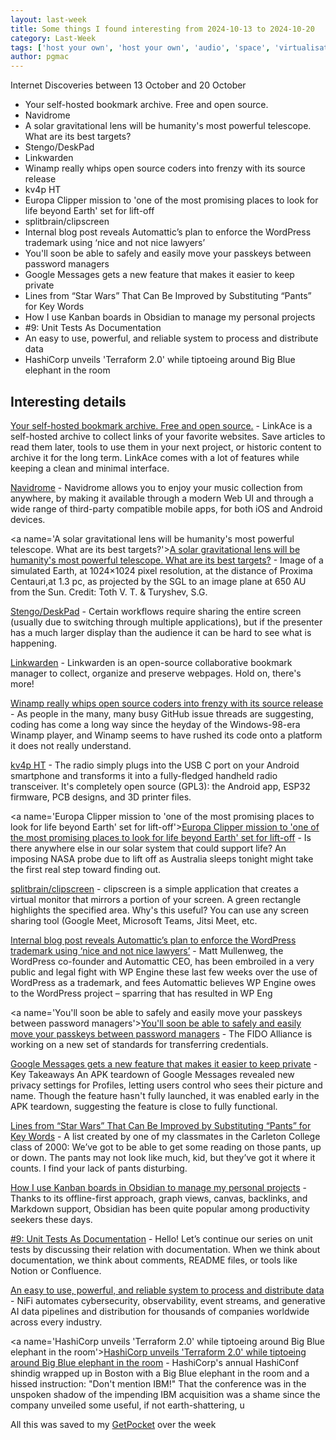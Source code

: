 ```yaml
---
layout: last-week
title: Some things I found interesting from 2024-10-13 to 2024-10-20
category: Last-Week
tags: ['host your own', 'host your own', 'audio', 'space', 'virtualisation', 'video', 'desktop', 'host your own', 'failure', 'open source', 'music', 'radio', 'open source', 'hardware', 'android', 'space', 'solar system', 'probe', 'virtualisation', 'video', 'desktop', 'wordpress', 'open source', 'licensing', 'legal', 'transfer', 'passwords', 'authentication', 'social networking', 'messaging', 'google', 'funny', 'star wars', 'project management', 'testing', 'documentation', 'development', 'pipelines', 'open source', 'data flow', 'data', 'terraform', 'orchestration']
author: pgmac
---
```


Internet Discoveries between 13 October and 20 October
- Your self-hosted bookmark archive. Free and open source.
- Navidrome
- A solar gravitational lens will be humanity's most powerful telescope. What are its best targets?
- Stengo/DeskPad
- Linkwarden
- Winamp really whips open source coders into frenzy with its source release
- kv4p HT
- Europa Clipper mission to 'one of the most promising places to look for life beyond Earth' set for lift-off
- splitbrain/clipscreen
- Internal blog post reveals Automattic’s plan to enforce the WordPress trademark using ‘nice and not nice lawyers’
- You'll soon be able to safely and easily move your passkeys between password managers
- Google Messages gets a new feature that makes it easier to keep private
- Lines from “Star Wars” That Can Be Improved by Substituting “Pants” for Key Words
- How I use Kanban boards in Obsidian to manage my personal projects
- #9: Unit Tests As Documentation
- An easy to use, powerful, and reliable system to process and distribute data
- HashiCorp unveils 'Terraform 2.0' while tiptoeing around Big Blue elephant in the room

## Interesting details

<a name='Your self-hosted bookmark archive. Free and open source.'>[Your self-hosted bookmark archive. Free and open source.](https://www.linkace.org/)</a> - LinkAce is a self-hosted archive to collect links of your favorite websites. Save articles to read them later, tools to use them in your next project, or historic content to archive it for the long term. LinkAce comes with a lot of features while keeping a clean and minimal interface.

<a name='Navidrome'>[Navidrome](https://www.navidrome.org/)</a> - Navidrome allows you to enjoy your music collection from anywhere, by making it available through a modern Web UI and through a wide range of third-party compatible mobile apps, for both iOS and Android devices.

<a name='A solar gravitational lens will be humanity's most powerful telescope. What are its best targets?'>[A solar gravitational lens will be humanity's most powerful telescope. What are its best targets?](https://phys.org/news/2022-10-solar-gravitational-lens-humanity-powerful.html)</a> - Image of a simulated Earth, at 1024×1024 pixel resolution, at the distance of Proxima Centauri,at 1.3 pc, as projected by the SGL to an image plane at 650 AU from the Sun. Credit: Toth V. T. & Turyshev, S.G.

<a name='Stengo/DeskPad'>[Stengo/DeskPad](https://github.com/Stengo/DeskPad)</a> - Certain workflows require sharing the entire screen (usually due to switching through multiple applications), but if the presenter has a much larger display than the audience it can be hard to see what is happening.

<a name='Linkwarden'>[Linkwarden](https://linkwarden.app/)</a> - Linkwarden is an open-source collaborative bookmark manager to collect, organize and preserve webpages. Hold on, there's more!

<a name='Winamp really whips open source coders into frenzy with its source release'>[Winamp really whips open source coders into frenzy with its source release](https://arstechnica.com/gadgets/2024/10/winamp-really-whips-open-source-coders-into-frenzy-with-its-source-release/)</a> - As people in the many, many busy GitHub issue threads are suggesting, coding has come a long way since the heyday of the Windows-98-era Winamp player, and Winamp seems to have rushed its code onto a platform it does not really understand.

<a name='kv4p HT'>[kv4p HT](https://kv4p.com/)</a> - The radio simply plugs into the USB C port on your Android smartphone and transforms it into a fully-fledged handheld radio transceiver. It's completely open source (GPL3): the Android app, ESP32 firmware, PCB designs, and 3D printer files.

<a name='Europa Clipper mission to 'one of the most promising places to look for life beyond Earth' set for lift-off'>[Europa Clipper mission to 'one of the most promising places to look for life beyond Earth' set for lift-off](https://www.abc.net.au/news/2024-10-14/nasa-mission-to-find-life-on-jupiter-moon-ready-for-lift-off/104471608)</a> - Is there anywhere else in our solar system that could support life? An imposing NASA probe due to lift off as Australia sleeps tonight might take the first real step toward finding out.

<a name='splitbrain/clipscreen'>[splitbrain/clipscreen](https://github.com/splitbrain/clipscreen)</a> - clipscreen is a simple application that creates a virtual monitor that mirrors a portion of your screen. A green rectangle highlights the specified area. Why's this useful? You can use any screen sharing tool (Google Meet, Microsoft Teams, Jitsi Meet, etc.

<a name='Internal blog post reveals Automattic’s plan to enforce the WordPress trademark using ‘nice and not nice lawyers’'>[Internal blog post reveals Automattic’s plan to enforce the WordPress trademark using ‘nice and not nice lawyers’](https://techcrunch.com/2024/10/15/internal-blog-post-reveals-automattics-plan-to-enforce-the-wordpress-trademark-using-nice-and-not-nice-lawyers/)</a> - Matt Mullenweg, the WordPress co-founder and Automattic CEO, has been embroiled in a very public and legal fight with WP Engine these last few weeks over the use of WordPress as a trademark, and fees Automattic believes WP Engine owes to the WordPress project – sparring that has resulted in WP Eng

<a name='You'll soon be able to safely and easily move your passkeys between password managers'>[You'll soon be able to safely and easily move your passkeys between password managers](https://www.engadget.com/cybersecurity/youll-soon-be-able-to-safely-and-easily-move-your-passkeys-between-password-managers-161025573.html)</a> - The FIDO Alliance is working on a new set of standards for transferring credentials.

<a name='Google Messages gets a new feature that makes it easier to keep private'>[Google Messages gets a new feature that makes it easier to keep private](https://www.androidpolice.com/google-messages-rolls-out-profile-discovery-privacy-features/)</a> - Key Takeaways An APK teardown of Google Messages revealed new privacy settings for Profiles, letting users control who sees their picture and name. Though the feature hasn't fully launched, it was enabled early in the APK teardown, suggesting the feature is close to fully functional.

<a name='Lines from “Star Wars” That Can Be Improved by Substituting “Pants” for Key Words'>[Lines from “Star Wars” That Can Be Improved by Substituting “Pants” for Key Words](https://chavelaque.blogspot.com/2005/08/lines-from-star-wars-that-can-be.html)</a> - A list created by one of my classmates in the Carleton College class of 2000: We’ve got to be able to get some reading on those pants, up or down. The pants may not look like much, kid, but they’ve got it where it counts. I find your lack of pants disturbing.

<a name='How I use Kanban boards in Obsidian to manage my personal projects'>[How I use Kanban boards in Obsidian to manage my personal projects](https://www.xda-developers.com/how-i-use-kanban-boards-in-obsidian-to-manage-my-personal-projects/)</a> - Thanks to its offline-first approach, graph views, canvas, backlinks, and Markdown support, Obsidian has been quite popular among productivity seekers these days.

<a name='#9: Unit Tests As Documentation'>[#9: Unit Tests As Documentation](https://www.thecoder.cafe/p/unit-tests-as-documentation)</a> - Hello! Let’s continue our series on unit tests by discussing their relation with documentation. When we think about documentation, we think about comments, README files, or tools like Notion or Confluence.

<a name='An easy to use, powerful, and reliable system to process and distribute data'>[An easy to use, powerful, and reliable system to process and distribute data](https://nifi.apache.org/)</a> - NiFi automates cybersecurity, observability, event streams, and generative AI data pipelines and distribution for thousands of companies worldwide across every industry.

<a name='HashiCorp unveils 'Terraform 2.0' while tiptoeing around Big Blue elephant in the room'>[HashiCorp unveils 'Terraform 2.0' while tiptoeing around Big Blue elephant in the room](https://www.theregister.com/2024/10/18/hashicorp_hashiconf_terraform_updates/)</a> - HashiCorp's annual HashiConf shindig wrapped up in Boston with a Big Blue elephant in the room and a hissed instruction: "Don't mention IBM!" That the conference was in the unspoken shadow of the impending IBM acquisition was a shame since the company unveiled some useful, if not earth-shattering, u

All this was saved to my [GetPocket](https://getpocket.com/) over the week
